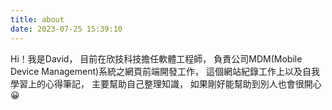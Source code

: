 ```yaml
---
title: about
date: 2023-07-25 15:39:10
---
```


Hi！我是David，
目前在欣技科技擔任軟體工程師，
負責公司MDM(Mobile Device Management)系統之網頁前端開發工作，
這個網站紀錄工作上以及自我學習上的心得筆記，
主要幫助自己整理知識，
如果剛好能幫助到別人也會很開心😀